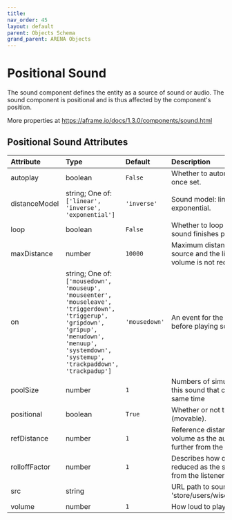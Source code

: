```yaml
---
title: 
nav_order: 45
layout: default
parent: Objects Schema
grand_parent: ARENA Objects
---
```


<!--CAUTION: This file is autogenerated from https://github.com/arenaxr/arena-schemas. Changes made here may be overwritten.-->


Positional Sound
================


The sound component defines the entity as a source of sound or audio. The sound component is positional and is thus affected by the component's position. 

More properties at <a href='https://aframe.io/docs/1.3.0/components/sound.html'>https://aframe.io/docs/1.3.0/components/sound.html</a>

Positional Sound Attributes
----------------------------

|Attribute|Type|Default|Description|Required|
| :--- | :--- | :--- | :--- | :--- |
|autoplay|boolean|```False```|Whether to automatically play sound once set.|No|
|distanceModel|string; One of: ```['linear', 'inverse', 'exponential']```|```'inverse'```|Sound model: linear, inverse, or exponential.|No|
|loop|boolean|```False```|Whether to loop the sound once the sound finishes playing.|No|
|maxDistance|number|```10000```|Maximum distance between the audio source and the listener, after which the volume is not reduced any further.|No|
|on|string; One of: ```['mousedown', 'mouseup', 'mouseenter', 'mouseleave', 'triggerdown', 'triggerup', 'gripdown', 'gripup', 'menudown', 'menuup', 'systemdown', 'systemup', 'trackpaddown', 'trackpadup']```|```'mousedown'```|An event for the entity to listen to before playing sound.|No|
|poolSize|number|```1```|Numbers of simultaneous instances of this sound that can be playing at the same time|No|
|positional|boolean|```True```|Whether or not the audio is positional (movable).|No|
|refDistance|number|```1```|Reference distance for reducing volume as the audio source moves further from the listener.|No|
|rolloffFactor|number|```1```|Describes how quickly the volume is reduced as the source moves away from the listener.|No|
|src|string||URL path to sound file e.g. 'store/users/wiselab/sound/wave.mp3'|No|
|volume|number|```1```|How loud to play the sound|No|
